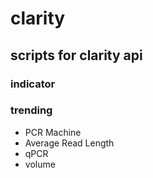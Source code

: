 # clarity
## scripts for clarity api
### indicator
### trending 
* PCR Machine
* Average Read Length
* qPCR
* volume
